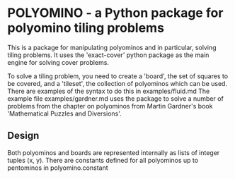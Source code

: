 # POLYOMINO - a Python package for polyomino tiling problems

This is a package for manipulating polyominos and in particular, solving tiling problems. It uses the 'exact-cover' python package as the main engine for solving cover problems.

To solve a tiling problem, you need to create a 'board', the set of squares to be covered, and a 'tileset', the collection of polyominos which can be used. There are examples of the syntax to do this in examples/fluid.md The example file examples/gardner.md uses the package to solve a number of problems from the chapter on polyominos from Martin Gardner's book 'Mathematical Puzzles and Diversions'.

## Design
Both polyominos and boards are represented internally as lists of integer tuples (x, y). There are constants defined for all polyominos up to pentominos in polyomino.constant
